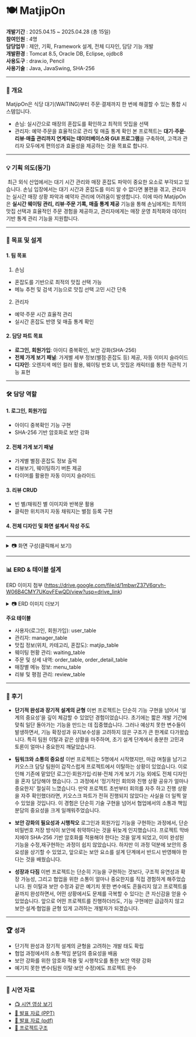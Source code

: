 # 🍽️ MatjipOn

**개발기간** : ﻿﻿2025.04.15 ~ 2025.04.28 (총 15일)  
**참여인원** : 4명  
**담당업무** : ﻿﻿제안, 기획, Framework 설계, 전체 디자인, 담당 기능 개발  
**개발환경** : Tomcat 8.5, Oracle DB, Eclipse, ojdbc8  
**사용도구** : ﻿draw.io, Pencil  
**사용기술** : ﻿Java, JavaSwing, SHA-256    

---

### 📖 개요
 ﻿﻿MatjipOn은 식당 대기(WAITING)부터 주문·결제까지 한 번에 해결할 수 있는 통합 시스템입니다. 
- 손님: 실시간으로 매장의 혼잡도를 확인하고 최적의 맛집을 선택
- 관리자: 예약·주문을 효율적으로 관리 및 매출 통계 확인
본 프로젝트는 **대기·주문·리뷰·매출 관리까지 연계되는 데이터베이스와 GUI 프로그램**을 구축하여, 고객과 관리자 모두에게 편의성과 효율성을 제공하는 것을 목표로 합니다.


---

### 💡 기획 의도(동기)
﻿ ﻿최근 외식 산업에서는 대기 시간 관리와 매장 혼잡도 파악이 중요한 요소로 부각되고 있습니다. 손님 입장에서는 대기 시간과 혼잡도를 미리 알 수 없다면 불편을 겪고, 관리자는 실시간 매장 상황 파악과 예약자 관리에 어려움이 발생합니다. 이에 따라 MatjipOn은 **실시간 웨이팅 관리, 리뷰·주문 기록, 매출 통계 제공** 기능을 통해 손님에게는 최적의 맛집 선택과 효율적인 주문 경험을 제공하고, 관리자에게는 매장 운영 최적화와 데이터 기반 통계 관리 기능을 지원합니다.

---

### 🎯 목표 및 설계
#### 1. 팀 목표
1) 손님
- ﻿혼잡도를 기반으로 최적의 맛집 선택 가능
- 메뉴 추천 및 검색 기능으로 맛집 선택 고민 시간 단축  


2) 관리자
- 예약·주문 시간 효율적 관리
- 실시간 혼잡도 반영 및 매출 통계 확인 
  
#### 2. 담당 파트 목표  
- **로그인, 회원가입**: 아이디 중복확인, 보안 강화(SHA-256)
- **전체 가게 보기 패널**: 가게별 세부 정보(별점·혼잡도 등) 제공, 자동 이미지 슬라이드
- **디자인**: 오렌지색 메인 컬러 활용, 웨이팅 번호 UI, 맛집온 캐릭터를 통한 직관적 기능 표현

---

### 🛠️ 담당 역할
#### 1. 로그인, 회원가입
- 아이디 중복확인 기능 구현  
- SHA-256 기반 암호화로 보안 강화

#### 2. 전체 가게 보기 패널
- 가게별 별점·혼잡도 정보 출력
- 리뷰보기, 웨이팅하기 버튼 제공
- 타이머를 활용한 자동 이미지 슬라이드

#### 3. 리뷰 CRUD
- 빈 별/채워진 별 이미지와 반복문 활용
- 클릭한 위치까지 자동 채워지는 별점 등록 구현

#### 4. 전체 디자인 및 화면 설계서 작성 주도
---

<details>
<summary>📷 화면 구성(클릭해서 보기)</summary>

|구분| 화면 | 미리보기 |
|----------|----------|----------|
|공통| 메인(시작화면) | <img width="411" height="414" alt="화면 캡처 2025-09-17 155531" src="https://github.com/user-attachments/assets/9e85b30e-98ba-46fa-8dae-6bce3c4ac18b" />
|공통| 챗봇 | <img width="920" height="566" alt="image" src="https://github.com/user-attachments/assets/b112571a-50b4-4902-8a6d-3db6e1b62f9f" /> |
|공통| 회원가입 | <img width="247" height="324" alt="그림" src="https://github.com/user-attachments/assets/deffd1c5-df4f-440a-b17a-48cbd1973e92" /> |
|공통| 로그인 | <img width="373" height="336" alt="화면 캡처 2025-09-17 155224" src="https://github.com/user-attachments/assets/b52fd8f3-e0a4-403b-88a6-8c53e3fccaa0" /> |
|유저| 맛집검색 |<img width="439" height="416" alt="search" src="https://github.com/user-attachments/assets/fa858c8c-8f78-4688-9daf-176baf461c26" /> |
|유저| 가게 패널 | <img width="345" height="317" alt="그림2" src="https://github.com/user-attachments/assets/e905db0c-979e-4420-82bd-2861ff77f0c6" /> |
|유저| 리뷰보기 | <img width="437" height="413" alt="리뷰보기" src="https://github.com/user-attachments/assets/2982dec5-6310-4470-a90f-eb5756186bca" /> |
|유저| 혼잡도 분류 | <img width="367" height="357" alt="image" src="https://github.com/user-attachments/assets/2e419845-7175-4f05-99d3-1780fda74daa" /> |
|유저| 혼잡도 낮은 가게 |<img width="373" height="328" alt="nowaiting" src="https://github.com/user-attachments/assets/87859414-2fce-4e78-89c6-29baf886be3c" /> |
|유저| 혼잡도 높은 가게 | <img width="376" height="332" alt="image" src="https://github.com/user-attachments/assets/a642a7e3-c24f-4eff-a375-8be596c861f9" /> |
|유저| 웨이팅 대기 번호| <img width="413" height="337" alt="image" src="https://github.com/user-attachments/assets/17aba6ea-292e-4a7f-a757-7a7befe500cb" /> |
|유저| 키오스크 |<img width="488" height="490" alt="image" src="https://github.com/user-attachments/assets/45a3746e-4ded-48ab-9787-1fa67d0524f2" /> |
|유저| 리뷰작성 | <img width="328" height="308" alt="review" src="https://github.com/user-attachments/assets/d198fbda-a9fd-4e53-8e1e-15d26da137e3" /> |
|관리자| 메인 | <img width="373" height="320" alt="image" src="https://github.com/user-attachments/assets/b2f3dc57-3a98-43eb-b8e1-182d978230e0" /> |
|관리자| 예약명단관리| <img width="369" height="338" alt="image" src="https://github.com/user-attachments/assets/42e4813c-c71c-4248-845e-c625709c7c8e" /> |
|관리자| 가게 혼잡도 제출| <img width="374" height="323" alt="image" src="https://github.com/user-attachments/assets/36479bd2-71a3-4769-8608-3906f2b2f193" /> |
|관리자| 리뷰관리(삭제)| <img width="374" height="331" alt="image" src="https://github.com/user-attachments/assets/5cdd678b-a44e-47e6-afe2-e9caf506985a" /> |
|관리자| 매출 차트| <img width="545" height="269" alt="image" src="https://github.com/user-attachments/assets/0db0ecf4-325c-425c-9340-842e4f80d70e" /> |

</details>


---
### 📊 ERD & 테이블 설계
ERD 이미지 첨부 (https://drive.google.com/file/d/1mbwrZ37V6qrvh-W06B4CMY7UKpvFEwQD/view?usp=drive_link)

<details>
<summary>📷 ERD 이미지 더보기</summary>
  
<img width="852" height="792" alt="image" src="https://github.com/user-attachments/assets/a236bd0b-6a02-4f21-aad2-44c0baa42585" />


</details>

**주요 테이블**  
- 사용자(로그인, 회원가입): user_table
- ﻿관리자: manager_table
- 맛집 정보(위치, 카테고리, 혼잡도): matjip_table
- 웨이팅 현황 관리: waiting_table
- 주문 및 상세 내역: order_table, order_detail_table
- 매장별 메뉴 정보: menu_table
- 리뷰 및 평점 관리: review_table

---
### 📌 후기  
  
- **단기적 완성과 장기적 설계의 균형**
 이번 프로젝트는 단순히 기능 구현을 넘어서 ‘설계의 중요성’을 깊이 체감할 수 있었던 경험이었습니다. 초기에는 짧은 개발 기간에 맞춰 일단 돌아가는 기능을 만드는 데 집중했습니다. 그러나 예상치 못한 변수들이 발생하면서, 기능 확장성과 유지보수성을 고려하지 않은 구조가 큰 한계로 다가왔습니다. 특히 팀원 이탈과 같은 상황을 마주하며, 초기 설계 단계에서 충분한 고민과 토론이 얼마나 중요한지 깨달았습니다.

 - **팀워크와 소통의 중요성**
 이번 프로젝트는 5명에서 시작했지만, 마감 며칠을 남기고 키오스크 담당 팀원이 갑작스럽게 프로젝트에서 이탈하는 상황이 있었습니다. 이로 인해 기존에 맡았던 로그인·회원가입·리뷰·전체 가게 보기 기능 외에도 전체 디자인을 혼자 담당해야 했습니다. 그 과정에서 ‘정기적인 회의와 진행 상황 공유가 얼마나 중요한지’ 절실히 느꼈습니다. 만약 프로젝트 초반부터 회의를 자주 하고 진행 상황을 자주 확인했더라면, 키오스크 파트가 전혀 진행되지 않았다는 사실을 더 일찍 알 수 있었을 것입니다. 이 경험은 단순히 기술 구현을 넘어서 협업에서의 소통과 책임 분담의 중요성을 크게 일깨워주었습니다.

- **보안 강화의 필요성과 시행착오**
 로그인과 회원가입 기능을 구현하는 과정에서, 단순 비밀번호 저장 방식이 보안에 취약하다는 것을 뒤늦게 인지했습니다. 프로젝트 막바지에야 SHA-256 기반 암호화를 적용해야 한다는 것을 알게 되었고, 이미 완성된 기능을 수정,재구현하는 과정이 쉽지 않았습니다. 하지만 이 과정 덕분에 보안의 중요성을 상기할 수 있었고, 앞으로는 보안 요소를 설계 단계에서 반드시 반영해야 한다는 것을 배웠습니다.

- **성장과 다짐**
 이번 프로젝트는 단순히 기능을 구현하는 것보다, 구조적 유연성과 확장 가능성, 그리고 협업을 위한 소통이 얼마나 중요한지를 직접 경험하게 해주었습니다. 원 이탈과 보안 수정과 같은 예기치 못한 변수에도 흔들리지 않고 프로젝트를 끝까지 완성하면서, 어떤 상황에서도 문제를 극복할 수 있다는 큰 자신감을 얻을 수 있었습니다. 앞으로 어떤 프로젝트를 진행하더라도, 기능 구현에만 급급하지 않고 보안·설계·협업을 균형 있게 고려하는 개발자가 되겠습니다.

---

### 🏆 성과  
- ﻿단기적 완성과 장기적 설계의 균형을 고려하는 개발 태도 확립
- 협업 과정에서의 소통·책임 분담의 중요성을 배움
- 보안 강화를 위한 암호화 적용 및 시행착오를 통한 보안 역량 강화
- 예기치 못한 변수(팀원 이탈·보안 수정)에도 프로젝트 완수
---


### 🎥 시연 자료
- [📺 시연 영상 보기](https://drive.google.com/file/d/1lSWYNHV9kJANvjJrqIInbxqLYHIjKuM-/view?usp=drive_link)  
- [📑 발표 자료 (PPT)](https://docs.google.com/presentation/d/1ms1hkvLDY_hu3FNzEarMtOYfxNFplxFr/edit?usp=drive_link&ouid=115939005204624444347&rtpof=true&sd=true)
- [📑 발표 자료 (pdf)](https://drive.google.com/file/d/1bL0K-vIi_lLyBNwso5pxb3l4nOcuLGCB/view?usp=drive_link)
- [📑 프로젝트구조](https://drive.google.com/file/d/1kkFwaDGUCvDnTuzZv3GktcXp3-Gdc9SD/view?usp=drive_link)
